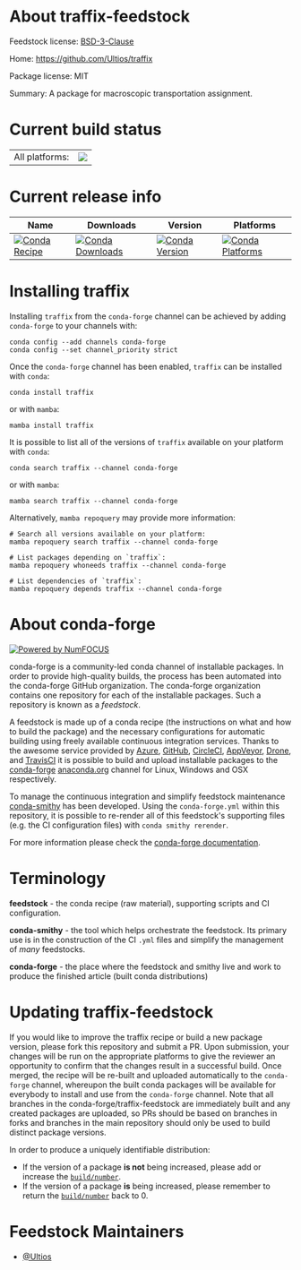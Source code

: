 About traffix-feedstock
=======================

Feedstock license: [BSD-3-Clause](https://github.com/conda-forge/traffix-feedstock/blob/main/LICENSE.txt)

Home: https://github.com/Ultios/traffix

Package license: MIT

Summary: A package for macroscopic transportation assignment.

Current build status
====================


<table><tr><td>All platforms:</td>
    <td>
      <a href="https://dev.azure.com/conda-forge/feedstock-builds/_build/latest?definitionId=19173&branchName=main">
        <img src="https://dev.azure.com/conda-forge/feedstock-builds/_apis/build/status/traffix-feedstock?branchName=main">
      </a>
    </td>
  </tr>
</table>

Current release info
====================

| Name | Downloads | Version | Platforms |
| --- | --- | --- | --- |
| [![Conda Recipe](https://img.shields.io/badge/recipe-traffix-green.svg)](https://anaconda.org/conda-forge/traffix) | [![Conda Downloads](https://img.shields.io/conda/dn/conda-forge/traffix.svg)](https://anaconda.org/conda-forge/traffix) | [![Conda Version](https://img.shields.io/conda/vn/conda-forge/traffix.svg)](https://anaconda.org/conda-forge/traffix) | [![Conda Platforms](https://img.shields.io/conda/pn/conda-forge/traffix.svg)](https://anaconda.org/conda-forge/traffix) |

Installing traffix
==================

Installing `traffix` from the `conda-forge` channel can be achieved by adding `conda-forge` to your channels with:

```
conda config --add channels conda-forge
conda config --set channel_priority strict
```

Once the `conda-forge` channel has been enabled, `traffix` can be installed with `conda`:

```
conda install traffix
```

or with `mamba`:

```
mamba install traffix
```

It is possible to list all of the versions of `traffix` available on your platform with `conda`:

```
conda search traffix --channel conda-forge
```

or with `mamba`:

```
mamba search traffix --channel conda-forge
```

Alternatively, `mamba repoquery` may provide more information:

```
# Search all versions available on your platform:
mamba repoquery search traffix --channel conda-forge

# List packages depending on `traffix`:
mamba repoquery whoneeds traffix --channel conda-forge

# List dependencies of `traffix`:
mamba repoquery depends traffix --channel conda-forge
```


About conda-forge
=================

[![Powered by
NumFOCUS](https://img.shields.io/badge/powered%20by-NumFOCUS-orange.svg?style=flat&colorA=E1523D&colorB=007D8A)](https://numfocus.org)

conda-forge is a community-led conda channel of installable packages.
In order to provide high-quality builds, the process has been automated into the
conda-forge GitHub organization. The conda-forge organization contains one repository
for each of the installable packages. Such a repository is known as a *feedstock*.

A feedstock is made up of a conda recipe (the instructions on what and how to build
the package) and the necessary configurations for automatic building using freely
available continuous integration services. Thanks to the awesome service provided by
[Azure](https://azure.microsoft.com/en-us/services/devops/), [GitHub](https://github.com/),
[CircleCI](https://circleci.com/), [AppVeyor](https://www.appveyor.com/),
[Drone](https://cloud.drone.io/welcome), and [TravisCI](https://travis-ci.com/)
it is possible to build and upload installable packages to the
[conda-forge](https://anaconda.org/conda-forge) [anaconda.org](https://anaconda.org/)
channel for Linux, Windows and OSX respectively.

To manage the continuous integration and simplify feedstock maintenance
[conda-smithy](https://github.com/conda-forge/conda-smithy) has been developed.
Using the ``conda-forge.yml`` within this repository, it is possible to re-render all of
this feedstock's supporting files (e.g. the CI configuration files) with ``conda smithy rerender``.

For more information please check the [conda-forge documentation](https://conda-forge.org/docs/).

Terminology
===========

**feedstock** - the conda recipe (raw material), supporting scripts and CI configuration.

**conda-smithy** - the tool which helps orchestrate the feedstock.
                   Its primary use is in the construction of the CI ``.yml`` files
                   and simplify the management of *many* feedstocks.

**conda-forge** - the place where the feedstock and smithy live and work to
                  produce the finished article (built conda distributions)


Updating traffix-feedstock
==========================

If you would like to improve the traffix recipe or build a new
package version, please fork this repository and submit a PR. Upon submission,
your changes will be run on the appropriate platforms to give the reviewer an
opportunity to confirm that the changes result in a successful build. Once
merged, the recipe will be re-built and uploaded automatically to the
`conda-forge` channel, whereupon the built conda packages will be available for
everybody to install and use from the `conda-forge` channel.
Note that all branches in the conda-forge/traffix-feedstock are
immediately built and any created packages are uploaded, so PRs should be based
on branches in forks and branches in the main repository should only be used to
build distinct package versions.

In order to produce a uniquely identifiable distribution:
 * If the version of a package **is not** being increased, please add or increase
   the [``build/number``](https://docs.conda.io/projects/conda-build/en/latest/resources/define-metadata.html#build-number-and-string).
 * If the version of a package **is** being increased, please remember to return
   the [``build/number``](https://docs.conda.io/projects/conda-build/en/latest/resources/define-metadata.html#build-number-and-string)
   back to 0.

Feedstock Maintainers
=====================

* [@Ultios](https://github.com/Ultios/)

